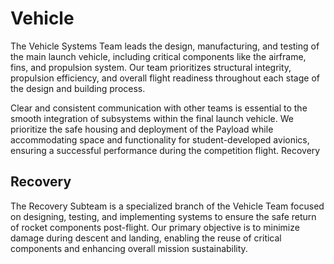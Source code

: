 # Vehicle

The Vehicle Systems Team leads the design, manufacturing, and testing of the
main launch vehicle, including critical components like the airframe, fins, and
propulsion system. Our team prioritizes structural integrity, propulsion
efficiency, and overall flight readiness throughout each stage of the design and
building process.

Clear and consistent communication with other teams is essential to the smooth
integration of subsystems within the final launch vehicle. We prioritize the
safe housing and deployment of the Payload while accommodating space and
functionality for student-developed avionics, ensuring a successful performance
during the competition flight. Recovery

## Recovery

The Recovery Subteam is a specialized branch of the Vehicle Team focused on
designing, testing, and implementing systems to ensure the safe return of rocket
components post-flight. Our primary objective is to minimize damage during
descent and landing, enabling the reuse of critical components and enhancing
overall mission sustainability.

